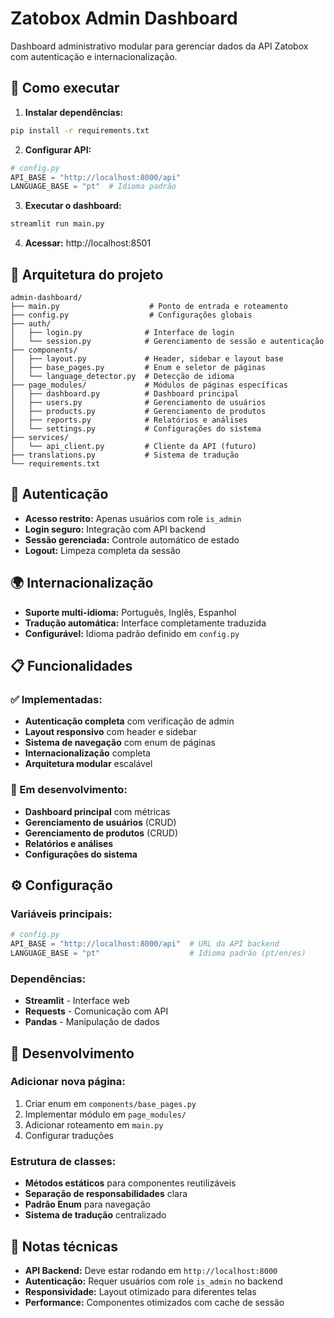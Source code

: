 # Zatobox Admin Dashboard

Dashboard administrativo modular para gerenciar dados da API Zatobox com autenticação e internacionalização.

## 🚀 Como executar

1. **Instalar dependências:**
```bash
pip install -r requirements.txt
```

2. **Configurar API:**
```python
# config.py
API_BASE = "http://localhost:8000/api"
LANGUAGE_BASE = "pt"  # Idioma padrão
```

3. **Executar o dashboard:**
```bash
streamlit run main.py
```

4. **Acessar:** http://localhost:8501

## 📁 Arquitetura do projeto

```
admin-dashboard/
├── main.py                    # Ponto de entrada e roteamento
├── config.py                  # Configurações globais
├── auth/
│   ├── login.py              # Interface de login
│   └── session.py            # Gerenciamento de sessão e autenticação
├── components/
│   ├── layout.py             # Header, sidebar e layout base
│   ├── base_pages.py         # Enum e seletor de páginas
│   └── language_detector.py  # Detecção de idioma
├── page_modules/             # Módulos de páginas específicas
│   ├── dashboard.py          # Dashboard principal
│   ├── users.py              # Gerenciamento de usuários
│   ├── products.py           # Gerenciamento de produtos
│   ├── reports.py            # Relatórios e análises
│   └── settings.py           # Configurações do sistema
├── services/
│   └── api_client.py         # Cliente da API (futuro)
├── translations.py           # Sistema de tradução
└── requirements.txt
```

## 🔐 Autenticação

- **Acesso restrito:** Apenas usuários com role `is_admin`
- **Login seguro:** Integração com API backend
- **Sessão gerenciada:** Controle automático de estado
- **Logout:** Limpeza completa da sessão

## 🌍 Internacionalização

- **Suporte multi-idioma:** Português, Inglês, Espanhol
- **Tradução automática:** Interface completamente traduzida
- **Configurável:** Idioma padrão definido em `config.py`

## 📋 Funcionalidades

### ✅ Implementadas:
- **Autenticação completa** com verificação de admin
- **Layout responsivo** com header e sidebar
- **Sistema de navegação** com enum de páginas
- **Internacionalização** completa
- **Arquitetura modular** escalável

### 🚧 Em desenvolvimento:
- **Dashboard principal** com métricas
- **Gerenciamento de usuários** (CRUD)
- **Gerenciamento de produtos** (CRUD)
- **Relatórios e análises**
- **Configurações do sistema**

## ⚙️ Configuração

### Variáveis principais:
```python
# config.py
API_BASE = "http://localhost:8000/api"  # URL da API backend
LANGUAGE_BASE = "pt"                    # Idioma padrão (pt/en/es)
```

### Dependências:
- **Streamlit** - Interface web
- **Requests** - Comunicação com API
- **Pandas** - Manipulação de dados

## 🔧 Desenvolvimento

### Adicionar nova página:
1. Criar enum em `components/base_pages.py`
2. Implementar módulo em `page_modules/`
3. Adicionar roteamento em `main.py`
4. Configurar traduções

### Estrutura de classes:
- **Métodos estáticos** para componentes reutilizáveis
- **Separação de responsabilidades** clara
- **Padrão Enum** para navegação
- **Sistema de tradução** centralizado

## 📝 Notas técnicas

- **API Backend:** Deve estar rodando em `http://localhost:8000`
- **Autenticação:** Requer usuários com role `is_admin` no backend
- **Responsividade:** Layout otimizado para diferentes telas
- **Performance:** Componentes otimizados com cache de sessão